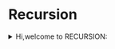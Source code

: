# Recursion
<details>
<summary>
    Hi,welcome to RECURSION:
  </summary 
</summary>
	
<details>
   <summary>
    Hi,welcome to RECURSION:
  </summary>	
<details>
	
 <summary>
    Hi,welcome to RECURSION:
 </summary>	
	
	
![](https://media.giphy.com/media/12ZDIx1Mw1cXVm/giphy.gif)

  ***Recursion***: In it's simplest form is a function which calls itself like so
  >
  ```
  
  function iAmCallingMyself(){

	iAmCallingMyself()
	
}
 iAmCallingMyself() //--> If you Run this example you will get an error, Don't do it.

  ```

 >
 If you do run this code example, this is the error message you will encounter:  
 > ![](https://i.imgur.com/IRRQr5F.png?1)
 >
 This error is what's known as **Stack Overflow**
 >
#### WAIT! Before we dive into Recursion let's first define the Call Stack
 >
**Call Stack**: 
Is a small data structure 
which keeps track of functions being called.
The call stack keeps track of these function calls one by one, top to bottom. 
>
At the end of a function call and execution, the call stack pops off the function that just executed after a **Return** value is given and pushes in the next function  
>
The call stack holds these functions along with their variables,conditions and other parameters you've implemented,  
this creates a small stack frame within it's memory.
So running a function which calls itself with no end(**base case**)
will eventually take up the maximum stack call resulting in a **Stack Overflow**. 

![](https://media.giphy.com/media/3ohs4rkYvzISB83cqY/giphy.gif)
>
>[Note: Super useful article for above gif here.](https://frontend.turing.io/lessons/module-2/scope-1.html)

>   
#### Now that we have a swift idea of what the call stack is and keeping in mind it's duties
#### Let's get back to Recursion:
![](https://pics.me.me/thumb_now-lets-see-who-you-really-are-recursion-now-lets-44360522.png)

#### What is it?
>
We know Recursive functions are functions that call themselves, 
but why would we want a function to do this?
>
Well Functions are reusable blocks of code, 
you can make functions iterate multiple elements within it,
>
so for example rather than making multiple if/else statements, or multiple loops, 
you could write a function that manipulates data elements within it's scope,
with a recursive function this can be done multiple times. 
Your recursive function will need two things, a **base case** or exit point, 
and a **recursive case** case which is just the function calling itself.
>
Recursive functions  break up bigger problems into smaller blocks
hence your code will look cleaner and easier to read.

> believe it or not, recursive functions, though efficient and crafty,
are not your end all be all, so don't think you have to code them for everything you write in programming.

>

Example code with NO recursion:
```

function notARecursiveFunction(num) {

 for (let i = num; i >= 1; i--) {
   console.log(i);
  }
}
notARecursiveFunction(10); //--> output: 10,9,8,7,6,5,4,3,2,1
```
>

Example code with Recursive approach:

```

let countDown = 10;

function theFinalCountDown( ){

if (countDown === 0)//--> this is your base case to break out of this recursive function

    return 'count down ends here'
    countDown --;
    console.log(countDown)

    return theFinalCountDown()--> this is your recursive case in this function, here we have the fucntion calling itself.
} 

theFinalCountDown()//--> output: 9,8,7,6,5,4,3,2,1,0,'count down ends here'

```
>
Mentioned above is **Base Case** this is essential when writing your recursive function,
why? Well a recursive function will call itself indefinitely, the base case is the stop point,this returns a value. 
Your base case is what will break/end a Recursive function call.
Do not forget to give your recursive functions a base case or your computer  will die. 



Now some more examples of this phenomenon
```


```
>
#### let's recap what the heck were we introduced to?
>
#### Recursive Functions:
>
- A function that calls itself
- Is composed of a recursive case and a base case.
>
- If you  don't give your recursive function a base case your computer....will perish. 
- Is great for big problems and breakin them down into smaller blocks.
>
##### Call Stack:
>
- The call stack holds these fucntions in its block of memory , creating a stack frame for each one.
- The call stack can only track one function at a time from top to bottom.
- When a value is returned from a function, the call stack pops off that function and pushed in a new one.
>
#### [Hands on practice](https://git.generalassemb.ly/sei-nyc-blizzard/recursion-practice/blob/master/recursion.js)

Still don't full understand? that's okay, even most seasoned programmers 
have difficulty wrapping their heads around recursive functions,
just ask them
in the meantime check these out. 
>
[Recursion video 13min](https://youtu.be/6oDQaB2one8)
>

</summary>   
</details>
</details>

### What du heck
